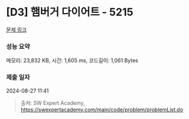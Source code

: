 # [D3] 햄버거 다이어트 - 5215 

[문제 링크](https://swexpertacademy.com/main/code/problem/problemDetail.do?contestProbId=AWT-lPB6dHUDFAVT) 

### 성능 요약

메모리: 23,832 KB, 시간: 1,605 ms, 코드길이: 1,061 Bytes

### 제출 일자

2024-08-27 11:41



> 출처: SW Expert Academy, https://swexpertacademy.com/main/code/problem/problemList.do